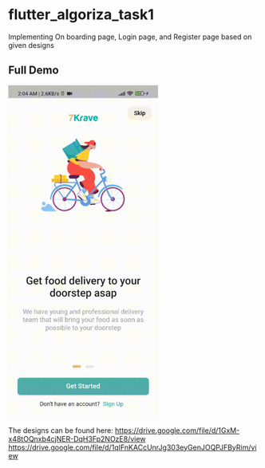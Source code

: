 # flutter_algoriza_task1

Implementing On boarding page, Login page, and Register page based on given designs

## Full Demo
<!-- ![Full Demo](https://github.com/alieldab3/flutter_algoriza_task1/blob/main/demo.gif) -->

<img src="https://github.com/alieldab3/flutter_algoriza_task1/blob/main/demo.gif" width="300"/>



The designs can be found here:
https://drive.google.com/file/d/1GxM-x48tOQnxb4cjNER-DqH3Fp2NOzE8/view
https://drive.google.com/file/d/1qIFnKACcUnrJg303eyGenJOQPJFByRim/view

